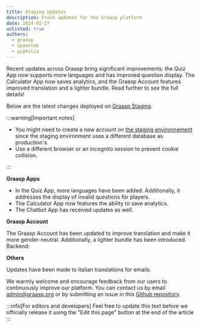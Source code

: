 ```yaml
---
title: Staging Updates
description: Fresh updates for the Graasp platform
date: 2024-02-27
unlisted: true
authors:
  - graasp
  - spaenleh
  - pyphilia
---
```


Recent updates across Graasp bring significant improvements: the Quiz App now supports more languages and has improved question display. The Calculator App now saves analytics, and the Graasp Account features improved translation and a lighter bundle. Read further to see the full details!

<!-- truncate -->

Below are the latest changes deployed on [Graasp Staging](https://builder.stage.graasp.org).

:::warning[Important notes]

- You might need to create a new account on [the staging environnement](https://auth.stage.graasp.org) since the staging environment uses a different database as production's.
- Use a different browser or an incognito session to prevent cookie collision.

:::

**Graasp Apps**

- In the Quiz App, more languages have been added. Additionally, it addresses the display of invalid questions for players.
- The Calculator App now features the ability to save analytics.
- The Chatbot App has received updates as well.

**Graasp Account**

The Graasp Account has been updated to improve translation and make it more gender-neutral. Additionally, a lighter bundle has been introduced.
Backend:

**Others**

Updates have been made to Italian translations for emails.

We warmly welcome and encourage feedback from our users to continuously improve our platform. You can contact us by email [admin@graasp.org](mailto:admin@graasp.org) or by submitting an issue in this [Github repository](https://github.com/graasp/graasp-feedback).

:::info[For editors and developers]
Feel free to update this text before we officially release it using the "Edit this page" button at the end of the article
:::
